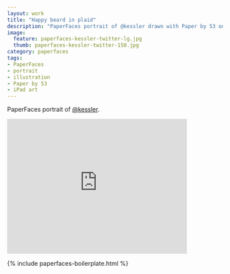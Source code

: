 ```yaml
---
layout: work
title: "Happy beard in plaid"
description: "PaperFaces portrait of @kessler drawn with Paper by 53 on an iPad."
image: 
  feature: paperfaces-kessler-twitter-lg.jpg
  thumb: paperfaces-kessler-twitter-150.jpg
category: paperfaces
tags: 
- PaperFaces
- portrait
- illustration
- Paper by 53
- iPad art
---
```


PaperFaces portrait of [@kessler](http://twitter.com/kessler).

<iframe width="420" height="315" src="http://www.youtube.com/embed/g6r-pZY3Awc" frameborder="0"> </iframe>

{% include paperfaces-boilerplate.html %}